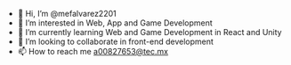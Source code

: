 - 👋 Hi, I’m @mefalvarez2201
- 👀 I’m interested in Web, App and Game Development
- 🌱 I’m currently learning Web and Game Development in React and Unity
- 💞️ I’m looking to collaborate in front-end development
- 📫 How to reach me a00827653@tec.mx

<!---
mefalvarez2201/mefalvarez2201 is a ✨ special ✨ repository because its `README.md` (this file) appears on your GitHub profile.
You can click the Preview link to take a look at your changes.
--->
